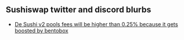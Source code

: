 ## Sushiswap twitter and discord blurbs

- [De Sushi v2 pools fees will be higher than 0.25% because it gets boosted by bentobox](https://twitter.com/josephdelong/status/1428185653385342976?s=20)
